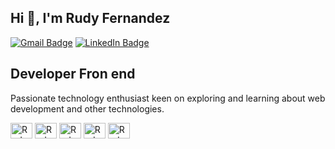 ## Hi 👋, I'm Rudy Fernandez

[![Gmail Badge](https://img.shields.io/badge/-rudyfernandez2002@gmail.com-00875f?style=flat&logo=Gmail&logoColor=white)](mailto:rudyfernandez2002@gmail.com)
[![LinkedIn Badge](https://img.shields.io/badge/-Rudy%20Fernandez-00875f?style=flat&logo=Linkedin&logoColor=white&link=https://www.linkedin.com/in/rudy-fernandez-75a056223/)](https://www.linkedin.com/in/rudy-fernandez-75a056223/)

Developer Fron end 
--
Passionate technology enthusiast keen on exploring and learning about web development and other technologies.
<div style='display: inline;'>
  <img align="center" alt="Rudy-javascript" height="25" width="35" src="https://cdn.jsdelivr.net/gh/devicons/devicon@latest/icons/javascript/javascript-original.svg" />
  <img align="center" alt="Rudy-react" height="25" width="35" src="https://cdn.jsdelivr.net/gh/devicons/devicon@latest/icons/react/react-original.svg" />
  <img align="center" alt="Rudy-php" height="25" width="35" src="https://cdn.jsdelivr.net/gh/devicons/devicon@latest/icons/php/php-original.svg" />
  <img align="center" alt="Rudy-html" height="25" width="35" src="https://cdn.jsdelivr.net/gh/devicons/devicon@latest/icons/html5/html5-original.svg" />
  <img align="center" alt="Rudy-css" height="25" width="35" src="https://cdn.jsdelivr.net/gh/devicons/devicon@latest/icons/css3/css3-original.svg" />
</div>
